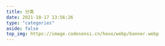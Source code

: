 ```yaml
---
title: 分类
date: 2021-10-17 13:56:26
type: "categories"
aside: false
top_img: https://image.codesensi.cn/hexo/webp/banner.webp
---
```

